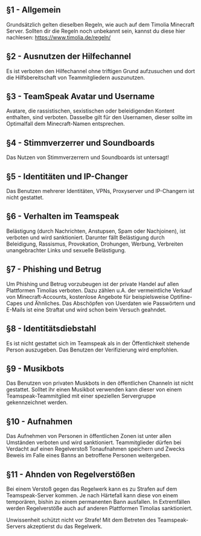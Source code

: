 ## §1 - Allgemein
Grundsätzlich gelten dieselben Regeln, wie auch auf dem Timolia Minecraft Server. Sollten dir die Regeln noch unbekannt sein, kannst du diese hier nachlesen: https://www.timolia.de/regeln/

## §2 - Ausnutzen der Hilfechannel
Es ist verboten den Hilfechannel ohne triftigen Grund aufzusuchen und dort die Hilfsbereitschaft von Teammitgliedern auszunutzen.

## §3 - TeamSpeak Avatar und Username
Avatare, die rassistischen, sexistischen oder beleidigenden Kontent enthalten, sind verboten. Dasselbe gilt für den Usernamen, dieser sollte im Optimalfall dem Minecraft-Namen entsprechen.

## §4 - Stimmverzerrer und Soundboards
Das Nutzen von Stimmverzerrern und Soundboards ist untersagt!

## §5 - Identitäten und IP-Changer
Das Benutzen mehrerer Identitäten, VPNs, Proxyserver und IP-Changern ist nicht gestattet.

## §6 - Verhalten im Teamspeak
Belästigung (durch Nachrichten, Anstupsen, Spam oder Nachjoinen), ist verboten und wird sanktioniert. Darunter fällt Belästigung durch Beleidigung, Rassismus, Provokation, Drohungen, 
Werbung, Verbreiten unangebrachter Links und sexuelle Belästigung. 

## §7 - Phishing und Betrug
Um Phishing und Betrug vorzubeugen ist der private Handel auf allen Plattformen Timolias verboten. Dazu zählen u.A. der vermeintliche Verkauf von Minecraft-Accounts, 
kostenlose Angebote für beispielsweise Optifine-Capes und Ähnliches. Das Abschöpfen von Userdaten wie Passwörtern und E-Mails ist eine Straftat und wird schon beim Versuch geahndet.

## §8 - Identitätsdiebstahl
Es ist nicht gestattet sich im Teamspeak als in der Öffentlichkeit stehende Person auszugeben. Das Benutzen der Verifizierung wird empfohlen.

## §9 - Musikbots
Das Benutzen von privaten Muskbots in den öffentlichen Channeln ist nicht gestattet. Solltet ihr einen Musikbot verwenden kann dieser von einem Teamspeak-Teammitglied mit einer speziellen 
Servergruppe gekennzeichnet werden.

## §10 - Aufnahmen
Das Aufnehmen von Personen in öffentlichen Zonen ist unter allen Umständen verboten und wird sanktioniert. Teammitglieder dürfen bei Verdacht auf einen Regelverstoß Tonaufnahmen speichern 
und Zwecks Beweis im Falle eines Banns an betroffene Personen weitergeben.

## §11 - Ahnden von Regelverstößen
Bei einem Verstoß gegen das Regelwerk kann es zu Strafen auf dem Teamspeak-Server kommen. Je nach Härtefall kann diese von einem temporären, bishin zu einem permanenten Bann ausfallen. 
In Extremfällen werden Regelverstöße auch auf anderen Plattformen Timolias sanktioniert. 

Unwissenheit schützt nicht vor Strafe! Mit dem Betreten des Teamspeak-Servers akzeptierst du das Regelwerk.